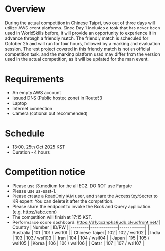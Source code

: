 # Overview
During the actual competition in Chinese Taipei, two out of three days will utilize AWS event platforms.
Since Day 1 includes a task that has never been used in WorldSkills before, it will provide an opportunity to experience it in advance through a friendly match.
The friendly match is scheduled for October 25 and will run for four hours, followed by a marking and evaluation session.
The test project covered in this friendly match is not an official competition task, and the marking platform used may differ from the version used in the actual competition, as it will be updated for the main event.

# Requirements
- An empty AWS account
- Issued DNS (Public hosted zone) in Route53
- Laptop
- Internet connection
- Camera (optional but recommended)

# Schedule
- 13:00, 25th Oct 2025 KST
- Duration - 4 hours

# Competition notice
- Please use t3.medium for the all EC2. DO NOT use Fargate.
- Please use us-east-1.
- Please create a ReadOnly IAM user, and share the AccessKey/Secret to KR expert. You can delete it after the competition.
- Please share the endpoint to invoke the Book and Query application. (e.g. https://abc.com)
- The competition will finish at 17:15 KST.
- Performance score dashboard: https://d1yqcznpka6udb.cloudfront.net/
| Country | Number   | ID/PW      |
|---------|--------------|-------------|
| Australia | 101 | 101 / wsi101 |
| Chinese Taipei | 102 | 102 / wsi102 |
| India | 103 | 103 / wsi103 |
| Iran | 104 | 104 / wsi104 |
| Japan | 105 | 105 / wsi105 |
| Korea   | 106 | 106 / wsi106 |
| Qatar | 107 | 107 / wsi107 |

